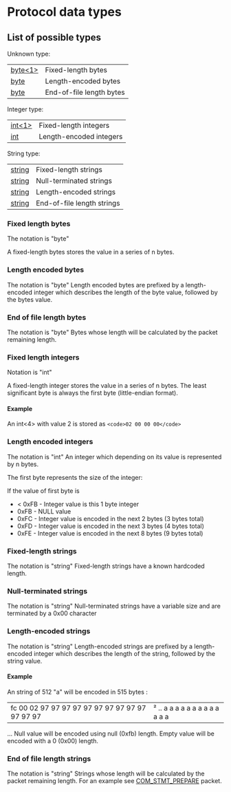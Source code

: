 
# Protocol data types


## List of possible types


Unknown type:



|   |   |
| --- | --- |
| [byte<1>](#fixed-length-bytes) | Fixed-length bytes |
| [byte<lenenc>](#length-encoded-bytes) | Length-encoded bytes |
| [byte<EOF>](#end-of-file-length-bytes) | End-of-file length bytes |



Integer type:



|   |   |
| --- | --- |
| [int<1>](#fixed-length-integers) | Fixed-length integers |
| [int<lenenc>](#length-encoded-integers) | Length-encoded integers |



String type:



|   |   |
| --- | --- |
| [string<fix>](#fixed-length-strings) | Fixed-length strings |
| [string<NUL>](#null-terminated-strings) | Null-terminated strings |
| [string<lenenc>](#length-encoded-strings) | Length-encoded strings |
| [string<EOF>](#end-of-file-length-strings) | End-of-file length strings |






### Fixed length bytes


The notation is "byte<n>"


A fixed-length bytes stores the value in a series of n bytes.





### Length encoded bytes


The notation is "byte<lenenc>"
Length encoded bytes are prefixed by a length-encoded integer which describes the length of the byte value, followed by the bytes value.





### End of file length bytes


The notation is "byte<EOF>"
Bytes whose length will be calculated by the packet remaining length.


### Fixed length integers


Notation is "int<n>"


A fixed-length integer stores the value in a series of n bytes. The least significant byte is
always the first byte (little-endian format).


#### Example


An int<4> with value 2 is stored as
`<code>02 00 00 00</code>`


### Length encoded integers


The notation is "int<lenenc>"
An integer which depending on its value is represented by n bytes.


The first byte represents the size of the integer:


If the value of first byte is


* < 0xFB - Integer value is this 1 byte integer
* 0xFB - NULL value
* 0xFC - Integer value is encoded in the next 2 bytes (3 bytes total)
* 0xFD - Integer value is encoded in the next 3 bytes (4 bytes total)
* 0xFE - Integer value is encoded in the next 8 bytes (9 bytes total)


### Fixed-length strings


The notation is "string<fix>"
Fixed-length strings have a known hardcoded length.


### Null-terminated strings


The notation is "string<NUL>"
Null-terminated strings have a variable size and are terminated by a 0x00 character


### Length-encoded strings


The notation is "string<lenenc>"
Length-encoded strings are prefixed by a length-encoded integer which describes the length of the string, followed by the string value.





#### Example


An string of 512 "a" will be encoded in 515 bytes :



|   |   |
| --- | --- |
| fc 00 02 97 97 97 97 97 97 97 97 97 97 97 97 97 | ² .. a a a a a a a a a a a a a |

...
Null value will be encoded using null (0xfb) length. 
Empty value will be encoded with a 0 (0x00) length. 





### End of file length strings


The notation is "string<EOF>"
Strings whose length will be calculated by the packet remaining length. 
For an example see [COM_STMT_PREPARE](3-binary-protocol-prepared-statements/com_stmt_prepare.md) packet.

